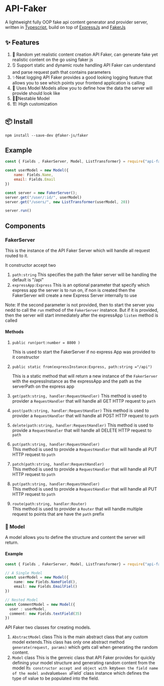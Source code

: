 # API-Faker

A lightweight fully OOP fake api content generator and provider server, written in [Typescript](http://typescript.com), build on top of [ExpressJs](www.expressjs.com) and [FakerJs](www.faker.api)

## ✨ Features

1. 📖 Random yet realistic content creation
API Faker, can generate fake yet realistic content on the go using faker js
2. 🔃 Support static and dynamic route handling
API Faker can understand and parse request path that contains parameters
3. ✨Neat logging
API Faker provides a good looking logging feature that allows you to see which points your frontend application is calling
4. 🔶 Uses Model 
Models allow you to define how the data the server will provide should look like
5. 🔶🔹Nestable Model
6. 🏗 High customization

## 📦 Install
`npm install --save-dev @faker-js/faker `

## Example

```javascript
const { Fields , FakerServer, Model, ListTransformer} = require("api-faker-demo");

const userModel = new Model({
    name: Fields.Name,
    email: Fields.Email
})

const server = new FakerServer();
server.get("/user/:id/", userModel)
server.get("/users/", new ListTransformer(userModel, 20))

server.run()


```

## Components

### FakerServer

This is the instance of the API Faker Server which will handle all request routed to it.

It constructor accept two

1. `path:string` This specifies the path the faker server will be handling the default is "/api"
2. `expressApp:Express` This is an optional parameter that specify which express app the server is to run on, if non is created then the FakerServer will create a new Express Server internally to use

Note: If the second parameter is not provided,  then to start the server you nedd to call the `run` method of the `FakerServer` instance. But if it is provided, then the server will start immediately after the expressApp `listen` method is called

#### Methods

1. `public run(port:number = 8800 )` 

    This is used to start the FakerServer if no express App was provided to it constructor
2. `public static from(expressInstance:Express, path:string ="/api")`

    This is a static method that will return a new instance of the `FakerServer` with the expressInstance as the expressApp and the path as the serverPath on the express app
3. `get(path:string, handler:RequestHandler)` 
    This method is used to provider a `RequestHandler` that will handle all GET HTTP request to `path`
4. `post(path:string, handler:RequestHandler)` 
    This method is used to provider a `RequestHandler` that will handle all POST HTTP request to `path`
5. `delete(path:string, handler:RequestHandler)` 
    This method is used to provide a `RequestHandler` that will handle all DELETE HTTP request to `path`
6. `put(path:string, handler:RequestHandler)`  
    This method is used to provide a `RequestHandler` that will handle all PUT HTTP request to `path`
7. `patch(path:string, handler:RequestHandler)`  
    This method is used to provide a `RequestHandler` that will handle all PUT HTTP request to `path`
8. `put(path:string, handler:RequestHandler)`  
    This method is used to provide a `RequestHandler` that will handle all PUT HTTP request to `path`
9. `route(path:string, handler:Router)`  
    This method is used to provider a `Router` that will handle multiple request to points that are have the `path` prefix

### 🔶 Model

A model allows you to define the structure and content the server will return.

#### Example

```typescript
const { Fields , FakerServer, Model, ListTransformer} = require("api-faker-demo");

// A Single Model
const userModel = new Model({
    name: new Fields.NameField(),
    email: new Fields.EmailFiel()
})

// Nested Model
const CommentModel = new Model({
  user : userModel,
  comment: new Fields.textField(35)
})
```

 API Faker two classes for creating models.
 1. `AbstractModel` class
 This is the main abstract class that any custom model extends.This class has only one abstract method `generate(request, params)` which gets call when generating the random content.
 2. `Model` class
 This is the genreic class that API Faker provides for quickly defining your model structure and generating random content from the model
 It`s constructor accept and object with `key` been the field name of the model and `value` been a `Field` class instance which defines the type of value to be populated into the field.
